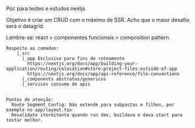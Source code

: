 Poc para testes e estudos nextjs

Objetivo é criar um CRUD com o máximo de SSR. Acho que o maior desafio será o datagrid.

Lembre-se: react > componentes funcionais > composition pattern.

```
Respeite as camadas:
    |_src
      |_app Exclusiva para fins de roteamento
        https://nextjs.org/docs/app/building-your-application/routing/colocation#store-project-files-outside-of-app
        https://nextjs.org/docs/app/api-reference/file-conventions
      |_components abstratos/genericos
      |_services consumo de apis


Pontos de atenção:
  Route Segment Config: Não extende para subpastas e filhos, por exemplo no app/layout.tsx
  Revalidate itermitente quando run dev, buildava e dava start para testar melhor.